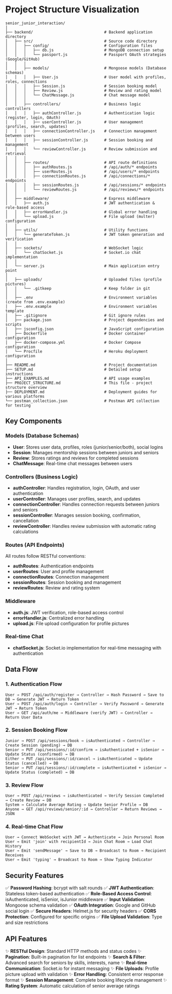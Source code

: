# Project Structure Visualization

```
senior_junior_interaction/
│
├── backend/                               # Backend application directory
│   ├── src/                               # Source code directory
│   │   ├── config/                        # Configuration files
│   │   │   ├── db.js                      # MongoDB connection setup
│   │   │   └── passport.js                # Passport OAuth strategies (Google/GitHub)
│   │   │
│   │   ├── models/                        # Mongoose models (Database schemas)
│   │   │   ├── User.js                    # User model with profiles, roles, connections
│   │   │   ├── Session.js                 # Session booking model
│   │   │   ├── Review.js                  # Review and rating model
│   │   │   └── ChatMessage.js             # Chat message model
│   │   │
│   │   ├── controllers/                   # Business logic controllers
│   │   │   ├── authController.js          # Authentication logic (register, login, OAuth)
│   │   │   ├── userController.js          # User management (profiles, search, updates)
│   │   │   ├── connectionController.js    # Connection management between users
│   │   │   ├── sessionController.js       # Session booking and management
│   │   │   └── reviewController.js        # Review submission and retrieval
│   │   │
│   │   ├── routes/                        # API route definitions
│   │   │   ├── authRoutes.js              # /api/auth/* endpoints
│   │   │   ├── userRoutes.js              # /api/users/* endpoints
│   │   │   ├── connectionRoutes.js        # /api/connections/* endpoints
│   │   │   ├── sessionRoutes.js           # /api/sessions/* endpoints
│   │   │   └── reviewRoutes.js            # /api/reviews/* endpoints
│   │
│   ├── middleware/                        # Express middleware
│   │   ├── auth.js                        # JWT authentication & role-based access
│   │   ├── errorHandler.js                # Global error handling
│   │   └── upload.js                      # File upload (multer) configuration
│   │
│   ├── utils/                             # Utility functions
│   │   └── generateToken.js               # JWT token generation and verification
│   │
│   ├── sockets/                           # WebSocket logic
│   │   └── chatSocket.js                  # Socket.io chat implementation
│   │
│   └── server.js                          # Main application entry point
│
│   ├── uploads/                           # Uploaded files (profile pictures)
│   │   └── .gitkeep                       # Keep folder in git
│   │
│   ├── .env                               # Environment variables (create from .env.example)
│   ├── .env.example                       # Environment variables template
│   ├── .gitignore                         # Git ignore rules
│   ├── package.json                       # Project dependencies and scripts
│   ├── jsconfig.json                      # JavaScript configuration
│   ├── Dockerfile                         # Docker container configuration
│   ├── docker-compose.yml                 # Docker Compose configuration
│   └── Procfile                           # Heroku deployment configuration
│
├── README.md                              # Project documentation
├── SETUP.md                               # Detailed setup instructions
├── API_EXAMPLES.md                        # API usage examples
├── PROJECT_STRUCTURE.md                   # This file - project structure overview
├── DEPLOYMENT.md                          # Deployment guides for various platforms
└── postman_collection.json                # Postman API collection for testing
```

## Key Components

### Models (Database Schemas)
- **User**: Stores user data, profiles, roles (junior/senior/both), social logins
- **Session**: Manages mentorship sessions between juniors and seniors
- **Review**: Stores ratings and reviews for completed sessions
- **ChatMessage**: Real-time chat messages between users

### Controllers (Business Logic)
- **authController**: Handles registration, login, OAuth, and user authentication
- **userController**: Manages user profiles, search, and updates
- **connectionController**: Handles connection requests between juniors and seniors
- **sessionController**: Manages session booking, confirmation, cancellation
- **reviewController**: Handles review submission with automatic rating calculations

### Routes (API Endpoints)
All routes follow RESTful conventions:
- **authRoutes**: Authentication endpoints
- **userRoutes**: User and profile management
- **connectionRoutes**: Connection management
- **sessionRoutes**: Session booking and management
- **reviewRoutes**: Review and rating system

### Middleware
- **auth.js**: JWT verification, role-based access control
- **errorHandler.js**: Centralized error handling
- **upload.js**: File upload configuration for profile pictures

### Real-time Chat
- **chatSocket.js**: Socket.io implementation for real-time messaging with authentication

## Data Flow

### 1. Authentication Flow
```
User → POST /api/auth/register → Controller → Hash Password → Save to DB → Generate JWT → Return Token
User → POST /api/auth/login → Controller → Verify Password → Generate JWT → Return Token
User → GET /api/auth/me → Middleware (verify JWT) → Controller → Return User Data
```

### 2. Session Booking Flow
```
Junior → POST /api/sessions/book → isAuthenticated → Controller → Create Session (pending) → DB
Senior → PUT /api/sessions/:id/confirm → isAuthenticated + isSenior → Update Status (confirmed) → DB
Either → PUT /api/sessions/:id/cancel → isAuthenticated → Update Status (cancelled) → DB
Senior → PUT /api/sessions/:id/complete → isAuthenticated + isSenior → Update Status (completed) → DB
```

### 3. Review Flow
```
User → POST /api/reviews → isAuthenticated → Verify Session Completed → Create Review → DB
System → Calculate Average Rating → Update Senior Profile → DB
Anyone → GET /api/reviews/senior/:id → Controller → Return Reviews → JSON
```

### 4. Real-time Chat Flow
```
User → Connect WebSocket with JWT → Authenticate → Join Personal Room
User → Emit 'join' with recipientId → Join Chat Room → Load Chat History
User → Emit 'sendMessage' → Save to DB → Broadcast to Room → Recipient Receives
User → Emit 'typing' → Broadcast to Room → Show Typing Indicator
```

## Security Features

✅ **Password Hashing**: bcrypt with salt rounds
✅ **JWT Authentication**: Stateless token-based authentication
✅ **Role-Based Access Control**: isAuthenticated, isSenior, isJunior middleware
✅ **Input Validation**: Mongoose schema validation
✅ **OAuth Integration**: Google and GitHub social login
✅ **Secure Headers**: Helmet.js for security headers
✅ **CORS Protection**: Configured for specific origins
✅ **File Upload Validation**: Type and size restrictions

## API Features

✨ **RESTful Design**: Standard HTTP methods and status codes
✨ **Pagination**: Built-in pagination for list endpoints
✨ **Search & Filter**: Advanced search for seniors by skills, interests, name
✨ **Real-time Communication**: Socket.io for instant messaging
✨ **File Uploads**: Profile picture upload with validation
✨ **Error Handling**: Consistent error response format
✨ **Session Management**: Complete booking lifecycle management
✨ **Rating System**: Automatic calculation of senior average ratings
